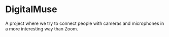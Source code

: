 # DigitalMuse
A project where we try to connect people with cameras and microphones in a more interesting way than Zoom.
